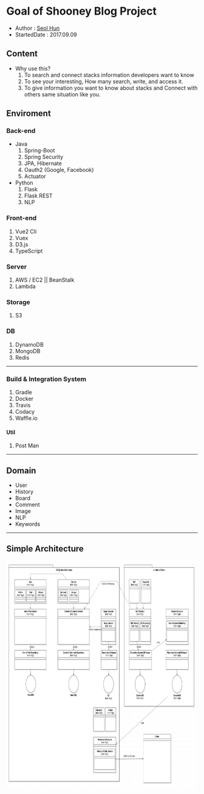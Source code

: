 # Goal of Shooney Blog Project


- Author : [Seol Hun](https://github.com/Seolhun)
- StartedDate : 2017.09.09

## Content
- Why use this?
	1. To search and connect stacks information developers want to know
	2. To see your interesting, How many search, write, and access it.
	3. To give information you want to know about stacks and Connect with others same situation like you.

## Enviroment
### Back-end
- Java
    1. Spring-Boot
    2. Spring Security
    3. JPA, Hibernate
    4. Oauth2 (Google, Facebook)
    5. Actuator
- Python
    1. Flask
    2. Flask REST
    3. NLP

### Front-end
1. Vue2 Cli
2. Vuex
3. D3.js
4. TypeScript

### Server
1. AWS / EC2 || BeanStalk
2. Lambda

### Storage
1. S3

### DB
1. DynamoDB
2. MongoDB
3. Redis

---
### Build & Integration System
1. Gradle
2. Docker
3. Travis
4. Codacy
5. Waffle.io

#### Util
1. Post Man

---
## Domain
- User
- History
- Board
- Comment
- Image
- NLP
- Keywords


---
## Simple Architecture
<img src="readme/B_architecture.png" width="900" height="600">
